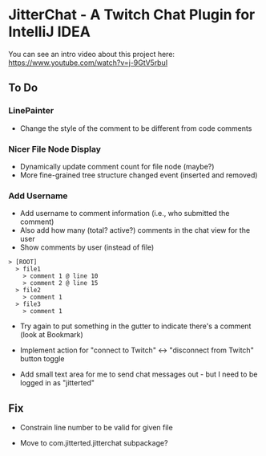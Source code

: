 # JitterChat - A Twitch Chat Plugin for IntelliJ IDEA

You can see an intro video about this project here: https://www.youtube.com/watch?v=j-9GtV5rbuI

## To Do

### LinePainter
  * Change the style of the comment to be different from code comments

### Nicer File Node Display
  * Dynamically update comment count for file node (maybe?)
  * More fine-grained tree structure changed event (inserted and removed)

### Add Username
  * Add username to comment information (i.e., who submitted the comment)
  * Also add how many (total? active?) comments in the chat view for the user
  * Show comments by user (instead of file)

```
> [ROOT]
  > file1
    > comment 1 @ line 10
    > comment 2 @ line 15
  > file2
    > comment 1
  > file3 
    > comment 1
```

* Try again to put something in the gutter to indicate there's a comment (look at Bookmark)

* Implement action for "connect to Twitch" <-> "disconnect from Twitch" button toggle

* Add small text area for me to send chat messages out - but I need to be logged in as "jitterted"

## Fix
* Constrain line number to be valid for given file

* Move to com.jitterted.jitterchat subpackage?
